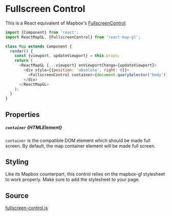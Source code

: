 # Fullscreen Control

This is a React equivalent of Mapbox's [FullscreenControl](https://www.mapbox.com/mapbox-gl-js/api/#fullscreencontrol).

```js
import {Component} from 'react';
import ReactMapGL, {FullscreenControl} from 'react-map-gl';

class Map extends Component {
  render() {
    const {viewport, updateViewport} = this.props;
    return (
      <ReactMapGL {...viewport} onViewportChange={updateViewport}>
        <div style={{position: 'absolute', right: 0}}>
          <FullscreenControl container={document.querySelector('body')}/>
        </div>
      </ReactMapGL>
    );
  }
}
```

## Properties

##### `container` {HTMLElement}

`container` is the compatible DOM element which should be made full screen. By default, the map container element will be made full screen.

## Styling

Like its Mapbox counterpart, this control relies on the mapbox-gl stylesheet to work properly. Make sure to add the stylesheet to your page.

## Source
[fullscreen-control.js](https://github.com/uber/react-map-gl/tree/5.1-release/src/components/fullscreen-control.js)

